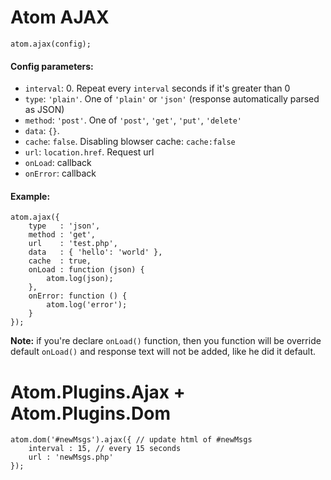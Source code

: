 Atom AJAX
=========

	atom.ajax(config);

#### Config parameters:

* `interval`: 0. Repeat every `interval` seconds if it's greater than 0
* `type`: `'plain'`. One of `'plain'` or `'json'` (response automatically parsed as JSON)
* `method`: `'post'`. One of `'post'`, `'get'`, `'put'`, `'delete'`
* `data`: `{}`.
* `cache`: `false`. Disabling blowser cache: `cache:false`
* `url`: `location.href`. Request url
* `onLoad`: callback
* `onError`: callback

#### Example:

	atom.ajax({
		type   : 'json',
		method : 'get',
		url    : 'test.php',
		data   : { 'hello': 'world' },
		cache  : true,
		onLoad : function (json) {
			atom.log(json);
		},
		onError: function () {
			atom.log('error');
		}
	});

**Note:** if you're declare `onLoad()` function, then you function will be override  default `onLoad()`  and response text will not be added, like he did it default.

# Atom.Plugins.Ajax + Atom.Plugins.Dom

	atom.dom('#newMsgs').ajax({ // update html of #newMsgs
		interval : 15, // every 15 seconds
		url : 'newMsgs.php'
	});

